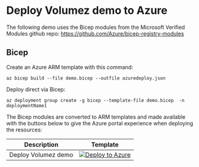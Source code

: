 # Deploy Volumez demo to Azure

The following demo uses the Bicep modules from the Microsoft Verified Modules github repo:
https://github.com/Azure/bicep-registry-modules


## Bicep

Create an Azure ARM template with this command:
```
az bicep build --file demo.bicep --outfile azuredeploy.json
```
Deploy direct via Bicep:
```
az deployment group create -g bicep --template-file demo.bicep  -n deploymentName1
```


The Bicep modules are converted to ARM templates and made available with the buttons below to give the Azure portal experience when deploying the resources:

| Description | Template |
|---|---|
| Deploy Volumez demo |[![Deploy to Azure](https://aka.ms/deploytoazurebutton)](https://portal.azure.com/#blade/Microsoft_Azure_CreateUIDef/CustomDeploymentBlade/uri/https%3A%2F%2Fraw.githubusercontent.com%2Fchrisvugrinec%2Fvolumezdemo%2Fmaster%2F%2Fazuredeploy.json/uiFormDefinitionUri/https%3A%2F%2Fraw.githubusercontent.com%2Fchrisvugrinec%2Fvolumezdemo%2Fmaster%2FuiDefinition.json)|
   
